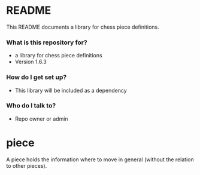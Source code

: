 # README #

This README documents a library for chess piece definitions.

### What is this repository for? ###

* a library for chess piece definitions
* Version 1.6.3

### How do I get set up? ###

* This library will be included as a dependency

### Who do I talk to? ###

* Repo owner or admin

# piece #

A piece holds the information where to move in general (without the relation to other pieces).

